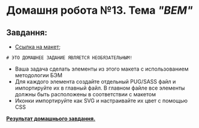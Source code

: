 # Домашня робота №13. Тема *"BEM"*
## Завдання:

- [Ссылка на макет](https://www.figma.com/file/NCIpYgnNOu6osmUsZEArHF/Starter-Kit-1.4?node-id=0%3A1);
```
# ЭТО ДОМАШНЕЕ ЗАДАНИЕ ЯВЛЯЕТСЯ НЕОБЯЗАТЕЛЬНЫМ!
```
- Ваша задача сделать элементы из этого макета с использованием методологии БЭМ
- Для каждого элемента создайте отдельный PUG/SASS файл и импортируйте их в главный файл. В главном файле все элементы должны быть расположены в соответствии с макетом
- Иконки импортируйте как SVG и настраивайте их цвет с помощью CSS


**[Результат домашнього завдання.](https://danadovzh.github.io/Cursor_Education/HW13-BEM/index.html)** 
